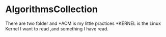 AlgorithmsCollection
====================
There are two folder and
	*ACM is my little practices
	*KERNEL is the Linux Kernel I want to read ,and something I have read.	